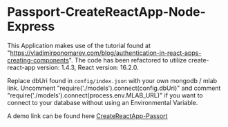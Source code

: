# Passport-CreateReactApp-Node-Express
This Application makes use of the tutorial found at "https://vladimirponomarev.com/blog/authentication-in-react-apps-creating-components". The code has been refactored to utilize create-react-app version: 1.4.3, React version: 16.2.0.

Replace dbUri found in `config/index.json` with your own mongodb / mlab link. Uncomment "require('./models').connect(config.dbUri)" and comment "require('./models').connect(process.env.MLAB_URL)" if you want to connect to your database without using an Environmental Variable.


A demo link can be found here  [CreateReactApp-Passort](https://peaceful-dusk-13448.herokuapp.com/)
